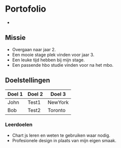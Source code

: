 # Portofolio

 - 
## Missie 

 - Overgaan naar jaar 2.
 - Een mooie stage plek vinden voor jaar 3.
 - Een leuke tijd hebben bij mijn stage.
 - Een passende hbo studie vinden voor na het mbo.

## Doelstellingen
 
| Doel 1     | Doel 2      | Doel 3     |
| ------------- | ------------- | -------- |
| John          | Test1         | NewYork  |
| Bob           | Test2         | Toronto  |

### Leerdoelen

 - Chart js leren en weten te gebruiken waar nodig.
 - Profesionele design in plaats van mijn eigen smaak.
